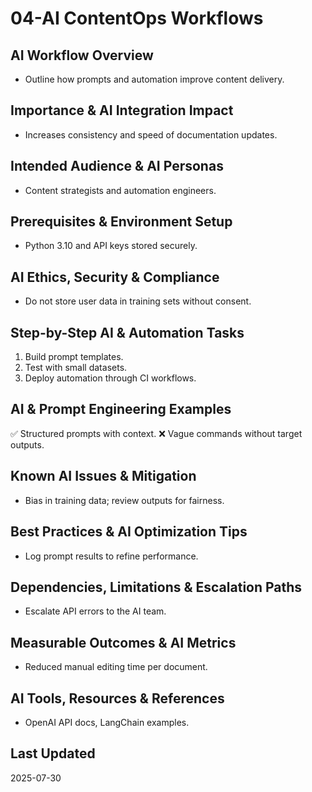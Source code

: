# 04-AI ContentOps Workflows

## AI Workflow Overview
- Outline how prompts and automation improve content delivery.

## Importance & AI Integration Impact
- Increases consistency and speed of documentation updates.

## Intended Audience & AI Personas
- Content strategists and automation engineers.

## Prerequisites & Environment Setup
- Python 3.10 and API keys stored securely.

## AI Ethics, Security & Compliance
- Do not store user data in training sets without consent.

## Step-by-Step AI & Automation Tasks
1. Build prompt templates.
2. Test with small datasets.
3. Deploy automation through CI workflows.

## AI & Prompt Engineering Examples
✅ Structured prompts with context.
❌ Vague commands without target outputs.

## Known AI Issues & Mitigation
- Bias in training data; review outputs for fairness.

## Best Practices & AI Optimization Tips
- Log prompt results to refine performance.

## Dependencies, Limitations & Escalation Paths
- Escalate API errors to the AI team.

## Measurable Outcomes & AI Metrics
- Reduced manual editing time per document.

## AI Tools, Resources & References
- OpenAI API docs, LangChain examples.

## Last Updated
2025-07-30


